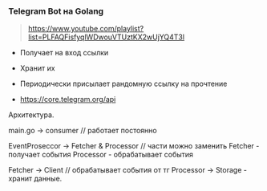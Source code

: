 ### Telegram Bot на Golang

> https://www.youtube.com/playlist?list=PLFAQFisfyqlWDwouVTUztKX2wUjYQ4T3l

+ Получает на вход ссылки
+ Хранит их
+ Периодически присылает рандомную ссылку на прочтение

+ https://core.telegram.org/api

Архитектура.

main.go -> consumer // работает постоянно

EventProseccor -> Fetcher & Processor // части можно заменить
Fetcher - получает события 
Processor - обрабатывает события

Fetcher -> Client // обрабатывает события от тг
Processor -> Storage - хранит данные.

